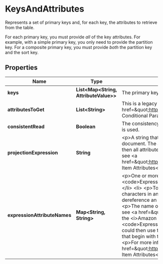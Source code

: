 

# KeysAndAttributes

<p>Represents a set of primary keys and, for each key, the attributes to retrieve from the table.</p> <p>For each primary key, you must provide <i>all</i> of the key attributes. For example, with a simple primary key, you only need to provide the partition key. For a composite primary key, you must provide <i>both</i> the partition key and the sort key.</p>

## Properties

| Name | Type | Description | Notes |
|------------ | ------------- | ------------- | -------------|
|**keys** | **List&lt;Map&lt;String, AttributeValue&gt;&gt;** | The primary key attribute values that define the items and the attributes associated with the items. |  |
|**attributesToGet** | **List&lt;String&gt;** | This is a legacy parameter. Use &lt;code&gt;ProjectionExpression&lt;/code&gt; instead. For more information, see &lt;a href&#x3D;\&quot;https://docs.aws.amazon.com/amazondynamodb/latest/developerguide/LegacyConditionalParameters.html\&quot;&gt;Legacy Conditional Parameters&lt;/a&gt; in the &lt;i&gt;Amazon DynamoDB Developer Guide&lt;/i&gt;. |  [optional] |
|**consistentRead** | **Boolean** | The consistency of a read operation. If set to &lt;code&gt;true&lt;/code&gt;, then a strongly consistent read is used; otherwise, an eventually consistent read is used. |  [optional] |
|**projectionExpression** | **String** | &lt;p&gt;A string that identifies one or more attributes to retrieve from the table. These attributes can include scalars, sets, or elements of a JSON document. The attributes in the &lt;code&gt;ProjectionExpression&lt;/code&gt; must be separated by commas.&lt;/p&gt; &lt;p&gt;If no attribute names are specified, then all attributes will be returned. If any of the requested attributes are not found, they will not appear in the result.&lt;/p&gt; &lt;p&gt;For more information, see &lt;a href&#x3D;\&quot;https://docs.aws.amazon.com/amazondynamodb/latest/developerguide/Expressions.AccessingItemAttributes.html\&quot;&gt;Accessing Item Attributes&lt;/a&gt; in the &lt;i&gt;Amazon DynamoDB Developer Guide&lt;/i&gt;.&lt;/p&gt; |  [optional] |
|**expressionAttributeNames** | **Map&lt;String, String&gt;** | &lt;p&gt;One or more substitution tokens for attribute names in an expression. The following are some use cases for using &lt;code&gt;ExpressionAttributeNames&lt;/code&gt;:&lt;/p&gt; &lt;ul&gt; &lt;li&gt; &lt;p&gt;To access an attribute whose name conflicts with a DynamoDB reserved word.&lt;/p&gt; &lt;/li&gt; &lt;li&gt; &lt;p&gt;To create a placeholder for repeating occurrences of an attribute name in an expression.&lt;/p&gt; &lt;/li&gt; &lt;li&gt; &lt;p&gt;To prevent special characters in an attribute name from being misinterpreted in an expression.&lt;/p&gt; &lt;/li&gt; &lt;/ul&gt; &lt;p&gt;Use the &lt;b&gt;#&lt;/b&gt; character in an expression to dereference an attribute name. For example, consider the following attribute name:&lt;/p&gt; &lt;ul&gt; &lt;li&gt; &lt;p&gt; &lt;code&gt;Percentile&lt;/code&gt; &lt;/p&gt; &lt;/li&gt; &lt;/ul&gt; &lt;p&gt;The name of this attribute conflicts with a reserved word, so it cannot be used directly in an expression. (For the complete list of reserved words, see &lt;a href&#x3D;\&quot;https://docs.aws.amazon.com/amazondynamodb/latest/developerguide/ReservedWords.html\&quot;&gt;Reserved Words&lt;/a&gt; in the &lt;i&gt;Amazon DynamoDB Developer Guide&lt;/i&gt;). To work around this, you could specify the following for &lt;code&gt;ExpressionAttributeNames&lt;/code&gt;:&lt;/p&gt; &lt;ul&gt; &lt;li&gt; &lt;p&gt; &lt;code&gt;{\&quot;#P\&quot;:\&quot;Percentile\&quot;}&lt;/code&gt; &lt;/p&gt; &lt;/li&gt; &lt;/ul&gt; &lt;p&gt;You could then use this substitution in an expression, as in this example:&lt;/p&gt; &lt;ul&gt; &lt;li&gt; &lt;p&gt; &lt;code&gt;#P &#x3D; :val&lt;/code&gt; &lt;/p&gt; &lt;/li&gt; &lt;/ul&gt; &lt;note&gt; &lt;p&gt;Tokens that begin with the &lt;b&gt;:&lt;/b&gt; character are &lt;i&gt;expression attribute values&lt;/i&gt;, which are placeholders for the actual value at runtime.&lt;/p&gt; &lt;/note&gt; &lt;p&gt;For more information on expression attribute names, see &lt;a href&#x3D;\&quot;https://docs.aws.amazon.com/amazondynamodb/latest/developerguide/Expressions.AccessingItemAttributes.html\&quot;&gt;Accessing Item Attributes&lt;/a&gt; in the &lt;i&gt;Amazon DynamoDB Developer Guide&lt;/i&gt;.&lt;/p&gt; |  [optional] |



